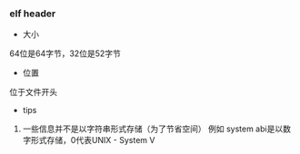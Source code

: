 ### elf header
- 大小

64位是64字节，32位是52字节

- 位置

位于文件开头

- tips
1. 一些信息并不是以字符串形式存储（为了节省空间）
例如 system abi是以数字形式存储，0代表UNIX - System V